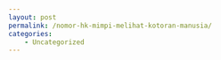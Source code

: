 ```yaml
---
layout: post
permalink: /nomor-hk-mimpi-melihat-kotoran-manusia/
categories:
    - Uncategorized
---
```


